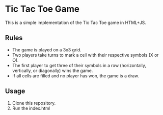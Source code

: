 # Tic Tac Toe Game

This is a simple implementation of the Tic Tac Toe game in HTML+JS.

## Rules

- The game is played on a 3x3 grid.
- Two players take turns to mark a cell with their respective symbols (X or O).
- The first player to get three of their symbols in a row (horizontally, vertically, or diagonally) wins the game.
- If all cells are filled and no player has won, the game is a draw.

## Usage

1. Clone this repository.
2. Run the index.html
